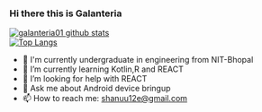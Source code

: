 ### Hi there this is Galanteria 
[![galanteria01 github stats](https://github-readme-stats.vercel.app/api?username=galanteria01&hide=issues&show_icons=true&include_all_commits=true&theme=dracula)](https://github.com/galanteria01)
<br>
[![Top Langs](https://github-readme-stats.vercel.app/api/top-langs/?username=galanteria01&show_icons=true&layout=compact&theme=dracula)](https://github.com/galanteria01/github-readme-stats)

- 🔭 I'm currently undergraduate in engineering from NIT-Bhopal
- 🌱 I’m currently learning Kotlin,R and REACT
- 🤔 I’m looking for help with REACT
- 💬 Ask me about Android device bringup
- 📫 How to reach me: shanuu12e@gmail.com



